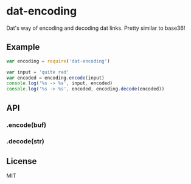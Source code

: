 
# dat-encoding

Dat's way of encoding and decoding dat links. Pretty similar to base36!

## Example

```js
var encoding = require('dat-encoding')

var input = 'quite rad'
var encoded = encoding.encode(input)
console.log('%s -> %s', input, encoded)
console.log('%s -> %s', encoded, encoding.decode(encoded))
```

## API

### .encode(buf)
### .decode(str)

## License

MIT
